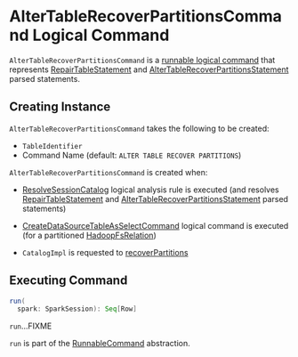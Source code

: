 # AlterTableRecoverPartitionsCommand Logical Command

`AlterTableRecoverPartitionsCommand` is a [runnable logical command](RunnableCommand.md) that represents [RepairTableStatement](RepairTableStatement.md) and [AlterTableRecoverPartitionsStatement](AlterTableRecoverPartitionsStatement.md) parsed statements.

## Creating Instance

`AlterTableRecoverPartitionsCommand` takes the following to be created:

* <span id="tableName"> `TableIdentifier`
* <span id="cmd"> Command Name (default: `ALTER TABLE RECOVER PARTITIONS`)

`AlterTableRecoverPartitionsCommand` is created when:

* [ResolveSessionCatalog](../logical-analysis-rules/ResolveSessionCatalog.md) logical analysis rule is executed (and resolves [RepairTableStatement](RepairTableStatement.md) and [AlterTableRecoverPartitionsStatement](AlterTableRecoverPartitionsStatement.md) parsed statements)

* [CreateDataSourceTableAsSelectCommand](CreateDataSourceTableAsSelectCommand.md) logical command is executed (for a partitioned [HadoopFsRelation](../spark-sql-BaseRelation-HadoopFsRelation.md))

* `CatalogImpl` is requested to [recoverPartitions](../CatalogImpl.md#recoverPartitions)

## <span id="run"> Executing Command

```scala
run(
  spark: SparkSession): Seq[Row]
```

`run`...FIXME

`run` is part of the [RunnableCommand](RunnableCommand.md#run) abstraction.
